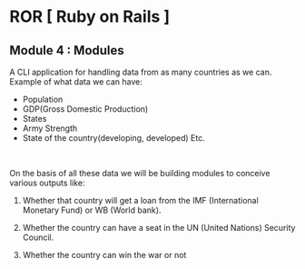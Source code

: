 # ROR [ Ruby on Rails ]

## Module 4 : Modules

A CLI application for handling data from as many countries as we can. Example of what data we can have:
- Population
- GDP(Gross Domestic Production)
- States
- Army Strength
- State of the country(developing, developed) Etc.

<br>

On the basis of all these data we will be building modules to conceive various outputs like:
1. Whether that country will get a loan from the IMF (International Monetary Fund) or WB (World bank).

2. Whether the country can have a seat in the UN (United Nations) Security Council.

3. Whether the country can win the war or not